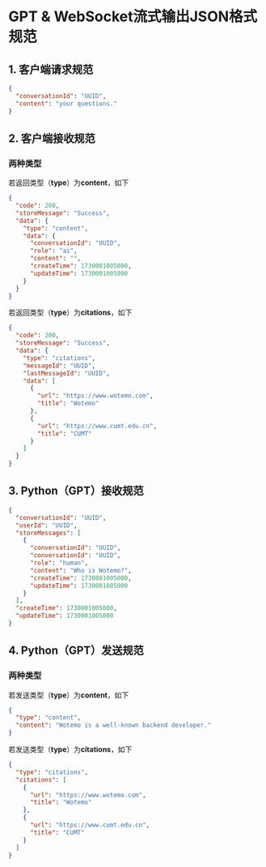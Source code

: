 # GPT & WebSocket流式输出JSON格式规范

## 1. 客户端请求规范

```json
{
  "conversationId": "UUID",
  "content": "your questions."
}
```

## 2. 客户端接收规范

### 两种类型

若返回类型（**type**）为**content**，如下

```json
{
  "code": 200,
  "storeMessage": "Success",
  "data": {
    "type": "content",
    "data": {
      "conversationId": "UUID",
      "role": "ai",
      "content": "",
      "createTime": 1730001005000,
      "updateTime": 1730001005000
    }
  }
}
```

若返回类型（**type**）为**citations**，如下

```json
{
  "code": 200,
  "storeMessage": "Success",
  "data": {
    "type": "citations",
    "messageId": "UUID",
    "lastMessageId": "UUID",
    "data": [
      {
        "url": "https://www.wotemo.com",
        "title": "Wotemo"
      },
      {
        "url": "https://www.cumt.edu.cn",
        "title": "CUMT"
      }
    ]
  }
}
```

## 3. Python（GPT）接收规范

```json
{
  "conversationId": "UUID",
  "userId": "UUID",
  "storeMessages": [
    {
      "conversationId": "UUID",
      "conversationId": "UUID",
      "role": "human",
      "content": "Who is Wotemo?",
      "createTime": 1730001005000,
      "updateTime": 1730001005000
    }
  ],
  "createTime": 1730001005000,
  "updateTime": 1730001005000
}
```

## 4. Python（GPT）发送规范

### 两种类型

若发送类型（**type**）为**content**，如下

```json
{
  "type": "content",
  "content": "Wotemo is a well-known backend developer."
}
```

若发送类型（**type**）为**citations**，如下

```json
{
  "type": "citations",
  "citations": [
    {
      "url": "https://www.wotemo.com",
      "title": "Wotemo"
    },
    {
      "url": "https://www.cumt.edu.cn",
      "title": "CUMT"
    }
  ]
}
```